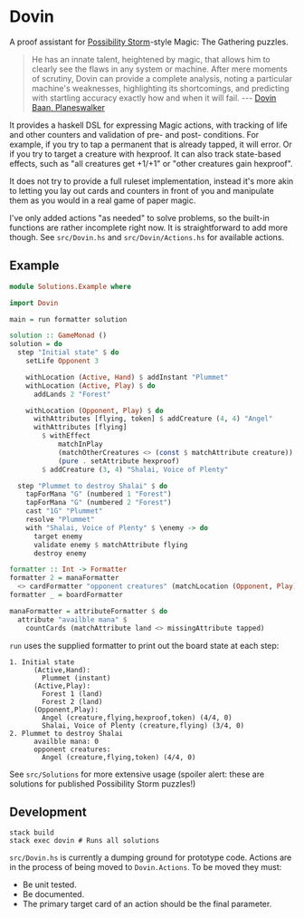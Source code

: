 # Dovin

A proof assistant for [Possibility
Storm](http://www.possibilitystorm.com/)-style Magic: The Gathering puzzles.

> He has an innate talent, heightened by magic, that allows him to clearly see
> the flaws in any system or machine. After mere moments of scrutiny, Dovin can
> provide a complete analysis, noting a particular machine's weaknesses,
> highlighting its shortcomings, and predicting with startling accuracy exactly
> how and when it will fail. --- [Dovin Baan, Planeswalker](https://magic.wizards.com/en/story/planeswalkers/dovin-baan)

It provides a haskell DSL for expressing Magic actions, with tracking of life
and other counters and validation of pre- and post- conditions. For example, if
you try to tap a permanent that is already tapped, it will error. Or if you try
to target a creature with hexproof. It can also track state-based effects, such
as "all creatures get +1/+1" or "other creatures gain hexproof".

It does not try to provide a full ruleset implementation, instead it's more
akin to letting you lay out cards and counters in front of you and manipulate
them as you would in a real game of paper magic.

I've only added actions "as needed" to solve problems, so the built-in
functions are rather incomplete right now. It is straightforward to add more
though. See `src/Dovin.hs` and `src/Dovin/Actions.hs` for available actions.

## Example

``` haskell
module Solutions.Example where

import Dovin

main = run formatter solution

solution :: GameMonad ()
solution = do
  step "Initial state" $ do
    setLife Opponent 3

    withLocation (Active, Hand) $ addInstant "Plummet"
    withLocation (Active, Play) $ do
      addLands 2 "Forest"

    withLocation (Opponent, Play) $ do
      withAttributes [flying, token] $ addCreature (4, 4) "Angel"
      withAttributes [flying]
        $ withEffect
            matchInPlay
            (matchOtherCreatures <> (const $ matchAttribute creature))
            (pure . setAttribute hexproof)
        $ addCreature (3, 4) "Shalai, Voice of Plenty"

  step "Plummet to destroy Shalai" $ do
    tapForMana "G" (numbered 1 "Forest")
    tapForMana "G" (numbered 2 "Forest")
    cast "1G" "Plummet"
    resolve "Plummet"
    with "Shalai, Voice of Plenty" $ \enemy -> do
      target enemy
      validate enemy $ matchAttribute flying
      destroy enemy

formatter :: Int -> Formatter
formatter 2 = manaFormatter
  <> cardFormatter "opponent creatures" (matchLocation (Opponent, Play))
formatter _ = boardFormatter

manaFormatter = attributeFormatter $ do
  attribute "availble mana" $
    countCards (matchAttribute land <> missingAttribute tapped)
```

`run` uses the supplied formatter to print out the board state at each step:

    1. Initial state
          (Active,Hand):
            Plummet (instant)
          (Active,Play):
            Forest 1 (land)
            Forest 2 (land)
          (Opponent,Play):
            Angel (creature,flying,hexproof,token) (4/4, 0)
            Shalai, Voice of Plenty (creature,flying) (3/4, 0)
    2. Plummet to destroy Shalai
          availble mana: 0
          opponent creatures:
            Angel (creature,flying,token) (4/4, 0)

See `src/Solutions` for more extensive usage (spoiler alert: these are
solutions for published Possibility Storm puzzles!)

## Development

    stack build
    stack exec dovin # Runs all solutions

`src/Dovin.hs` is currently a dumping ground for prototype code. Actions are in
the process of being moved to `Dovin.Actions`. To be moved they must:

  * Be unit tested.
  * Be documented.
  * The primary target card of an action should be the final parameter.
